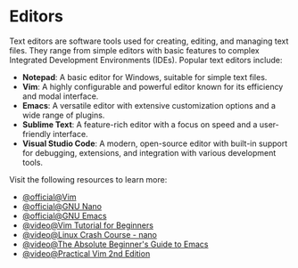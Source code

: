 # Editors

Text editors are software tools used for creating, editing, and managing text files. They range from simple editors with basic features to complex Integrated Development Environments (IDEs). Popular text editors include:

- **Notepad**: A basic editor for Windows, suitable for simple text files.
- **Vim**: A highly configurable and powerful editor known for its efficiency and modal interface.
- **Emacs**: A versatile editor with extensive customization options and a wide range of plugins.
- **Sublime Text**: A feature-rich editor with a focus on speed and a user-friendly interface.
- **Visual Studio Code**: A modern, open-source editor with built-in support for debugging, extensions, and integration with various development tools.

Visit the following resources to learn more:

- [@official@Vim](https://www.vim.org)
- [@official@GNU Nano](https://www.nano-editor.org/)
- [@official@GNU Emacs](https://www.gnu.org/software/emacs/)
- [@video@Vim Tutorial for Beginners](https://www.youtube.com/watch?v=RZ4p-saaQkc)
- [@video@Linux Crash Course - nano](https://www.youtube.com/watch?v=DLeATFgGM-A)
- [@video@The Absolute Beginner's Guide to Emacs](https://www.youtube.com/watch?v=48JlgiBpw_I)
- [@video@Practical Vim 2nd Edition](https://dokumen.pub/practical-vim-2nd-edition-2nd-edition-9781680501278.html)